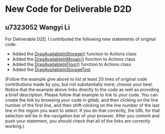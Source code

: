# New Code for Deliverable D2D

## u7323052 Wangyi Li

For Deliverable D2D, I contributed the following new statements of original code:

- Added the [DragAvailableInStorage()](https://gitlab.cecs.anu.edu.au/u7323052/comp1110-ass2-tue12q/-/blob/master/src/comp1110/ass2/OurAzulGame/Actions.java#L104-159) function to Actions class
- Added the [DragAvailableInMosaic()](https://gitlab.cecs.anu.edu.au/u7323052/comp1110-ass2-tue12q/-/blob/master/src/comp1110/ass2/OurAzulGame/Actions.java#L164-190) function to Actions class
- Added the [DragAvailableInFloor()](https://gitlab.cecs.anu.edu.au/u7323052/comp1110-ass2-tue12q/-/blob/master/src/comp1110/ass2/OurAzulGame/Actions.java#L195-217) function to Actions class
- Added the [DragAvailableInStorageTest](https://gitlab.cecs.anu.edu.au/u7323052/comp1110-ass2-tue12q/-/blob/master/tests/comp1110/ass2/OurTest/DragAvailableInStorageTest.java#L17-134) 

(Follow the example give above to list at least 20 lines of original code contributions made by you, but not substantially more; choose your best. Notice that the example above links directly to the code as well as providing a brief description.   Please follow that example to link to your code.  You can create the link by browsing your code in gitlab, and then clicking on the line number of the first line, and then shift-clicking on the line number of the last line in the region you want to select.  If you do that correctly, the URL for that selection will be in the navigation bar of your browser.  After you commit and push your statement, you should check that all of the links are correctly working.)
